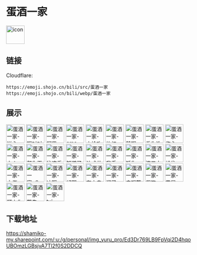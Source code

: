 # 蛋酒一家
<img src="https://emoji.shojo.cn/bili/src/蛋酒一家/icon.png" width="50" height="50" alt="icon">

## 链接
Cloudflare:
```
https://emoji.shojo.cn/bili/src/蛋酒一家
https://emoji.shojo.cn/bili/webp/蛋酒一家
```
## 展示
<img src="https://emoji.shojo.cn/bili/src/蛋酒一家/蛋酒一家-送心.png" width="50" height="50" alt="蛋酒一家-送心">
<img src="https://emoji.shojo.cn/bili/src/蛋酒一家/蛋酒一家-啊对对对.png" width="50" height="50" alt="蛋酒一家-啊对对对">
<img src="https://emoji.shojo.cn/bili/src/蛋酒一家/蛋酒一家-阿巴.png" width="50" height="50" alt="蛋酒一家-阿巴">
<img src="https://emoji.shojo.cn/bili/src/蛋酒一家/蛋酒一家-emo.png" width="50" height="50" alt="蛋酒一家-emo">
<img src="https://emoji.shojo.cn/bili/src/蛋酒一家/蛋酒一家-水枪攻击.png" width="50" height="50" alt="蛋酒一家-水枪攻击">
<img src="https://emoji.shojo.cn/bili/src/蛋酒一家/蛋酒一家-抬杠.png" width="50" height="50" alt="蛋酒一家-抬杠">
<img src="https://emoji.shojo.cn/bili/src/蛋酒一家/蛋酒一家-赞啊.png" width="50" height="50" alt="蛋酒一家-赞啊">
<img src="https://emoji.shojo.cn/bili/src/蛋酒一家/蛋酒一家-看你洗.png" width="50" height="50" alt="蛋酒一家-看你洗">
<img src="https://emoji.shojo.cn/bili/src/蛋酒一家/蛋酒一家-伤心.png" width="50" height="50" alt="蛋酒一家-伤心">
<img src="https://emoji.shojo.cn/bili/src/蛋酒一家/蛋酒一家-上火.png" width="50" height="50" alt="蛋酒一家-上火">
<img src="https://emoji.shojo.cn/bili/src/蛋酒一家/蛋酒一家-帮你灭火.png" width="50" height="50" alt="蛋酒一家-帮你灭火">
<img src="https://emoji.shojo.cn/bili/src/蛋酒一家/蛋酒一家-往这看.png" width="50" height="50" alt="蛋酒一家-往这看">
<img src="https://emoji.shojo.cn/bili/src/蛋酒一家/蛋酒一家-知道了.png" width="50" height="50" alt="蛋酒一家-知道了">
<img src="https://emoji.shojo.cn/bili/src/蛋酒一家/蛋酒一家-达成共识.png" width="50" height="50" alt="蛋酒一家-达成共识">
<img src="https://emoji.shojo.cn/bili/src/蛋酒一家/蛋酒一家-我丢.png" width="50" height="50" alt="蛋酒一家-我丢">
<img src="https://emoji.shojo.cn/bili/src/蛋酒一家/蛋酒一家-锤你.png" width="50" height="50" alt="蛋酒一家-锤你">
<img src="https://emoji.shojo.cn/bili/src/蛋酒一家/蛋酒一家-流口水.png" width="50" height="50" alt="蛋酒一家-流口水">
<img src="https://emoji.shojo.cn/bili/src/蛋酒一家/蛋酒一家-尬住.png" width="50" height="50" alt="蛋酒一家-尬住">
<img src="https://emoji.shojo.cn/bili/src/蛋酒一家/蛋酒一家-大佬.png" width="50" height="50" alt="蛋酒一家-大佬">
<img src="https://emoji.shojo.cn/bili/src/蛋酒一家/蛋酒一家-？.png" width="50" height="50" alt="蛋酒一家-？">
<img src="https://emoji.shojo.cn/bili/src/蛋酒一家/蛋酒一家-冲啊.png" width="50" height="50" alt="蛋酒一家-冲啊">
<img src="https://emoji.shojo.cn/bili/src/蛋酒一家/蛋酒一家-好耶.png" width="50" height="50" alt="蛋酒一家-好耶">
<img src="https://emoji.shojo.cn/bili/src/蛋酒一家/蛋酒一家-有内鬼.png" width="50" height="50" alt="蛋酒一家-有内鬼">
<img src="https://emoji.shojo.cn/bili/src/蛋酒一家/蛋酒一家-溜了.png" width="50" height="50" alt="蛋酒一家-溜了">
<img src="https://emoji.shojo.cn/bili/src/蛋酒一家/蛋酒一家-电锯警告.png" width="50" height="50" alt="蛋酒一家-电锯警告">
<img src="https://emoji.shojo.cn/bili/src/蛋酒一家/蛋酒一家-假笑.png" width="50" height="50" alt="蛋酒一家-假笑">
<img src="https://emoji.shojo.cn/bili/src/蛋酒一家/蛋酒一家-霸屏.png" width="50" height="50" alt="蛋酒一家-霸屏">
<img src="https://emoji.shojo.cn/bili/src/蛋酒一家/蛋酒一家-盯上你了.png" width="50" height="50" alt="蛋酒一家-盯上你了">
<img src="https://emoji.shojo.cn/bili/src/蛋酒一家/蛋酒一家-警告.png" width="50" height="50" alt="蛋酒一家-警告">
<img src="https://emoji.shojo.cn/bili/src/蛋酒一家/蛋酒一家-tui.png" width="50" height="50" alt="蛋酒一家-tui">

## 下载地址

https://shamiko-my.sharepoint.com/:u:/g/personal/img_yuru_pro/Ed3Dr769LB9FpVqi2D4hqoUBOmzLGBsjvA7Tl2f0S2DDCQ